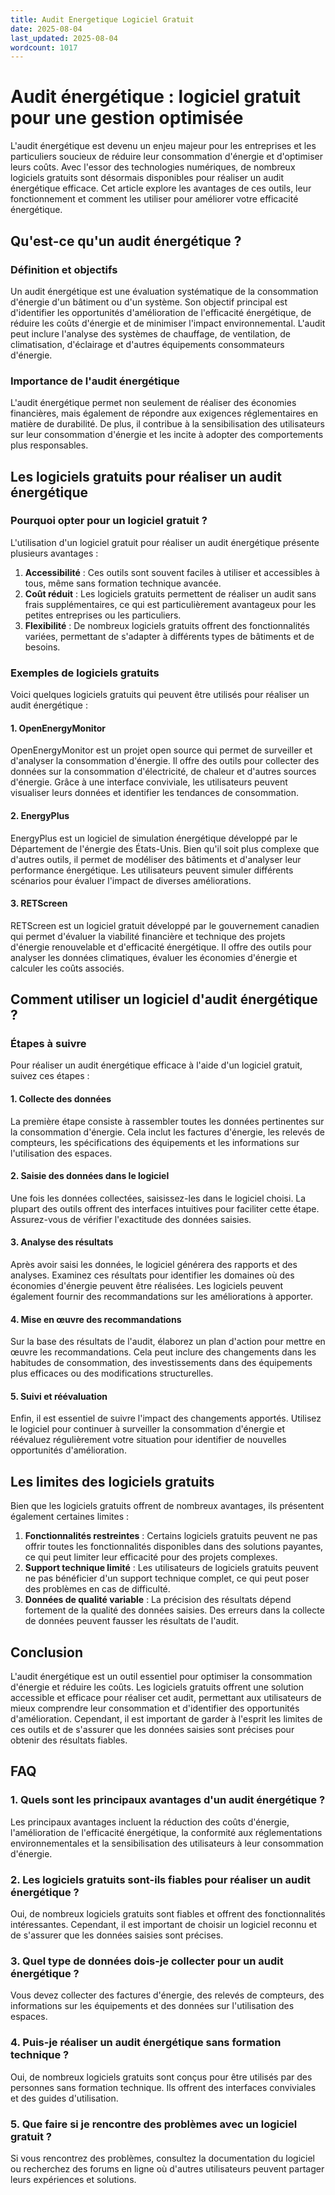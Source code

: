 ```yaml
---
title: Audit Energetique Logiciel Gratuit
date: 2025-08-04
last_updated: 2025-08-04
wordcount: 1017
---
```


# Audit énergétique : logiciel gratuit pour une gestion optimisée

L'audit énergétique est devenu un enjeu majeur pour les entreprises et les particuliers soucieux de réduire leur consommation d'énergie et d'optimiser leurs coûts. Avec l'essor des technologies numériques, de nombreux logiciels gratuits sont désormais disponibles pour réaliser un audit énergétique efficace. Cet article explore les avantages de ces outils, leur fonctionnement et comment les utiliser pour améliorer votre efficacité énergétique.

## Qu'est-ce qu'un audit énergétique ?

### Définition et objectifs

Un audit énergétique est une évaluation systématique de la consommation d'énergie d'un bâtiment ou d'un système. Son objectif principal est d'identifier les opportunités d'amélioration de l'efficacité énergétique, de réduire les coûts d'énergie et de minimiser l'impact environnemental. L'audit peut inclure l'analyse des systèmes de chauffage, de ventilation, de climatisation, d'éclairage et d'autres équipements consommateurs d'énergie.

### Importance de l'audit énergétique

L'audit énergétique permet non seulement de réaliser des économies financières, mais également de répondre aux exigences réglementaires en matière de durabilité. De plus, il contribue à la sensibilisation des utilisateurs sur leur consommation d'énergie et les incite à adopter des comportements plus responsables.

## Les logiciels gratuits pour réaliser un audit énergétique

### Pourquoi opter pour un logiciel gratuit ?

L'utilisation d'un logiciel gratuit pour réaliser un audit énergétique présente plusieurs avantages :

1. **Accessibilité** : Ces outils sont souvent faciles à utiliser et accessibles à tous, même sans formation technique avancée.
2. **Coût réduit** : Les logiciels gratuits permettent de réaliser un audit sans frais supplémentaires, ce qui est particulièrement avantageux pour les petites entreprises ou les particuliers.
3. **Flexibilité** : De nombreux logiciels gratuits offrent des fonctionnalités variées, permettant de s'adapter à différents types de bâtiments et de besoins.

### Exemples de logiciels gratuits

Voici quelques logiciels gratuits qui peuvent être utilisés pour réaliser un audit énergétique :

#### 1. **OpenEnergyMonitor**

OpenEnergyMonitor est un projet open source qui permet de surveiller et d'analyser la consommation d'énergie. Il offre des outils pour collecter des données sur la consommation d'électricité, de chaleur et d'autres sources d'énergie. Grâce à une interface conviviale, les utilisateurs peuvent visualiser leurs données et identifier les tendances de consommation.

#### 2. **EnergyPlus**

EnergyPlus est un logiciel de simulation énergétique développé par le Département de l'énergie des États-Unis. Bien qu'il soit plus complexe que d'autres outils, il permet de modéliser des bâtiments et d'analyser leur performance énergétique. Les utilisateurs peuvent simuler différents scénarios pour évaluer l'impact de diverses améliorations.

#### 3. **RETScreen**

RETScreen est un logiciel gratuit développé par le gouvernement canadien qui permet d'évaluer la viabilité financière et technique des projets d'énergie renouvelable et d'efficacité énergétique. Il offre des outils pour analyser les données climatiques, évaluer les économies d'énergie et calculer les coûts associés.

## Comment utiliser un logiciel d'audit énergétique ?

### Étapes à suivre

Pour réaliser un audit énergétique efficace à l'aide d'un logiciel gratuit, suivez ces étapes :

#### 1. **Collecte des données**

La première étape consiste à rassembler toutes les données pertinentes sur la consommation d'énergie. Cela inclut les factures d'énergie, les relevés de compteurs, les spécifications des équipements et les informations sur l'utilisation des espaces.

#### 2. **Saisie des données dans le logiciel**

Une fois les données collectées, saisissez-les dans le logiciel choisi. La plupart des outils offrent des interfaces intuitives pour faciliter cette étape. Assurez-vous de vérifier l'exactitude des données saisies.

#### 3. **Analyse des résultats**

Après avoir saisi les données, le logiciel générera des rapports et des analyses. Examinez ces résultats pour identifier les domaines où des économies d'énergie peuvent être réalisées. Les logiciels peuvent également fournir des recommandations sur les améliorations à apporter.

#### 4. **Mise en œuvre des recommandations**

Sur la base des résultats de l'audit, élaborez un plan d'action pour mettre en œuvre les recommandations. Cela peut inclure des changements dans les habitudes de consommation, des investissements dans des équipements plus efficaces ou des modifications structurelles.

#### 5. **Suivi et réévaluation**

Enfin, il est essentiel de suivre l'impact des changements apportés. Utilisez le logiciel pour continuer à surveiller la consommation d'énergie et réévaluez régulièrement votre situation pour identifier de nouvelles opportunités d'amélioration.

## Les limites des logiciels gratuits

Bien que les logiciels gratuits offrent de nombreux avantages, ils présentent également certaines limites :

1. **Fonctionnalités restreintes** : Certains logiciels gratuits peuvent ne pas offrir toutes les fonctionnalités disponibles dans des solutions payantes, ce qui peut limiter leur efficacité pour des projets complexes.
2. **Support technique limité** : Les utilisateurs de logiciels gratuits peuvent ne pas bénéficier d'un support technique complet, ce qui peut poser des problèmes en cas de difficulté.
3. **Données de qualité variable** : La précision des résultats dépend fortement de la qualité des données saisies. Des erreurs dans la collecte de données peuvent fausser les résultats de l'audit.

## Conclusion

L'audit énergétique est un outil essentiel pour optimiser la consommation d'énergie et réduire les coûts. Les logiciels gratuits offrent une solution accessible et efficace pour réaliser cet audit, permettant aux utilisateurs de mieux comprendre leur consommation et d'identifier des opportunités d'amélioration. Cependant, il est important de garder à l'esprit les limites de ces outils et de s'assurer que les données saisies sont précises pour obtenir des résultats fiables.

## FAQ

### 1. Quels sont les principaux avantages d'un audit énergétique ?

Les principaux avantages incluent la réduction des coûts d'énergie, l'amélioration de l'efficacité énergétique, la conformité aux réglementations environnementales et la sensibilisation des utilisateurs à leur consommation d'énergie.

### 2. Les logiciels gratuits sont-ils fiables pour réaliser un audit énergétique ?

Oui, de nombreux logiciels gratuits sont fiables et offrent des fonctionnalités intéressantes. Cependant, il est important de choisir un logiciel reconnu et de s'assurer que les données saisies sont précises.

### 3. Quel type de données dois-je collecter pour un audit énergétique ?

Vous devez collecter des factures d'énergie, des relevés de compteurs, des informations sur les équipements et des données sur l'utilisation des espaces.

### 4. Puis-je réaliser un audit énergétique sans formation technique ?

Oui, de nombreux logiciels gratuits sont conçus pour être utilisés par des personnes sans formation technique. Ils offrent des interfaces conviviales et des guides d'utilisation.

### 5. Que faire si je rencontre des problèmes avec un logiciel gratuit ?

Si vous rencontrez des problèmes, consultez la documentation du logiciel ou recherchez des forums en ligne où d'autres utilisateurs peuvent partager leurs expériences et solutions.